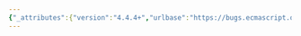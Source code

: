 ```yaml
---
{"_attributes":{"version":"4.4.4+","urlbase":"https://bugs.ecmascript.org/","maintainer":"dherman@mozilla.com"},"bug":{"bug_id":874,"creation_ts":"2012-10-30 10:45:00 -0700","short_desc":"15.14.5.11, 15.14.7.* Are misnumbered","delta_ts":"2012-11-23 09:45:26 -0800","product":"Draft for 6th Edition","component":"editorial issue","version":"Rev 11: October 26, 2012 Draft","rep_platform":"All","op_sys":"All","bug_status":"RESOLVED","resolution":"FIXED","priority":"Normal","bug_severity":"enhancement","everconfirmed":true,"reporter":{"uid":"waldron.rick","name":"Rick Waldron"},"assigned_to":{"uid":"allen","name":"Allen Wirfs-Brock"},"long_desc":[{"commentid":2317,"comment_count":0,"who":{"uid":"waldron.rick","name":"Rick Waldron"},"bug_when":"2012-10-30 10:45:28 -0700","thetext":"All numbered lists in these sections are misnumbered—I suspect Word auto-numbering is to blame for this."},{"commentid":2333,"comment_count":1,"who":{"uid":"allen","name":"Allen Wirfs-Brock"},"bug_when":"2012-10-30 12:27:56 -0700","thetext":"corrected in rev 12 editor's draft"},{"commentid":2594,"comment_count":2,"who":{"uid":"allen","name":"Allen Wirfs-Brock"},"bug_when":"2012-11-23 09:45:26 -0800","thetext":"corrected in rev 12, Nov. 22, 2012 draft"}]}}
---
```

